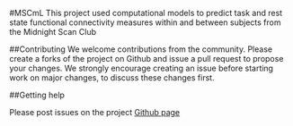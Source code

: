 #MSCmL
This project used computational models to predict task and rest state functional connectivity measures within and between subjects from the Midnight Scan Club

##Contributing
We welcome contributions from the community. Please create a forks of the project on Github and issue a pull request to propose your changes. We strongly encourage creating an issue before starting work on major changes, to discuss these changes first.

##Getting help

Please post issues on the project [Github page](https://github.com/aporter1350/MSC_Alexis)
